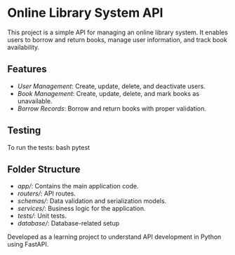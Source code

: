 # Online Library System API

This project is a simple API for managing an online library system. It enables users to borrow and return books, manage user information, and track book availability.

## Features

- *User Management*: Create, update, delete, and deactivate users.
- *Book Management*: Create, update, delete, and mark books as unavailable.
- *Borrow Records*: Borrow and return books with proper validation.


## Testing

To run the tests:
bash
pytest


## Folder Structure

- *app/*: Contains the main application code.
- *routers/*: API routes.
- *schemas/*: Data validation and serialization models.
- *services/*: Business logic for the application.
- *tests/*: Unit tests.
- *database/*: Database-related setup


Developed as a learning project to understand API development in Python using FastAPI.
